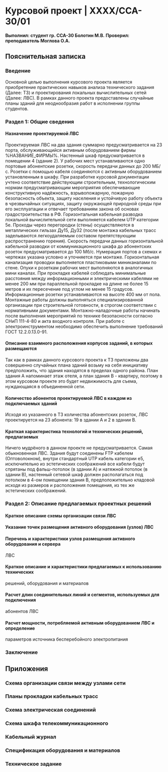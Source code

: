 # Курсовой проект | XXXX/CCA-30/01
**Выполнил: студент гр. ССА-30 Болотин М.В.**
**Проверил: преподаватель Моглова О.А.**

## Пояснительная записка
### Введение
Основной целью выполнения курсового проекта является приобретение практических навыков анализа технического задания (Далее: ТЗ) и проектирования локальных вычислительных сетей (Далее: ЛВС). В рамках данного проекта предоставлены случайные планы зданий для неоднообразия работ в исполнении группы студентов.

### Раздел 1: Общие сведения
#### Назначение проектируемой ЛВС
  Проектируемая ЛВС на два здания суммарно предусматривается на 23 порта, обслуживающийся активным оборудованием фирмы %НАЗВАНИЕ_ФИРМЫ%. Настенный шкаф предусматривается в помещении 4 (здание 2). У рабочих мест устанавливаются одно портовые абонентские розетки, скорость передачи данных до 200 МБ/с. Розетки с помощью кабеля соединяются с активным оборудованием установленным в шкафу.
  При разработке курсовой документации учтено соответствие действующим строительным, технологическим нормам предусматривающим мероприятия обеспечивающие конструктивную надёжность, взрывопожарную, пожарную безопасность объекта, защиту населения и устойчивую работу объекта в чрезвычайных ситуациях, защиту окружающей природной среды при его эксплуатации и отвечает требованиям закона об основах градостроительства в РФ.
  Горизонтальная кабельная разводка локальной вычислительной сети выполняется кабелем UTP категории 5е. Проходы через перегородки (стены) осуществляются в металлических гильзах Ду15, Ду32 (после монтажа кабельных трасс заделываются легкоудаляемым составом препятствующим распространению горения).
  Скорость передачи данных горизонтальной кабельной разводки от коммуникационного шкафа до абонентских розеток предусматривается до 100 Мб/с.
  Нумерация портов а схемах и чертежах указана условно и уточняется при монтаже.
  Горизонтальная канализация проводки выполняется пластиковыми миниканалами по стене. Опуки к розеткам рабочих мест выполняются в аналогичных мини каналах. При прокладке кабелей соблюдать минимальные расстояния между информационными и электрическими кабелями не менее 200 мм при параллельной прокладке на длине не более 15 метров и их пересечение под углом не менее 15 градусов.
  Информационные розетки устанавливаются на высоте 400 мм от пола.
  Монтажные работы должны выполняться специализированной организации при строительной готовности, в строгом соответствии с нормативными документами.
  Монтажно-наладочные работы начинать после выполнения мероприятий по технике безопасности согласно СНиП 111-4-80 и акта входного контроля.
  При работе с электроинструментом необходимо обеспечить выполнение требований ГОСТ 12.2.0.13.0-91.

#### Описание взаимного расположения корпусов заданий, в которых размещаются
Так как в рамках данного курсового проекта к ТЗ приложены два совершенно случайных плана зданий возьму на себя инициативу предположить, что здания находятся в пределах одного района. План здания А напоминает этаж отеля, а план здания В - квартиру, поэтому в этом курсовом проекте это будет недвижимость для съема, нуждающаяся в объединенной сети.

#### Количество абонентов проектируемой ЛВС в каждом из подключаемых зданий

Исходя из указанного в ТЗ количества абонентских розеток, ЛВС проектируется на 23 абонента: 19 в здании А и 2 в здании В.

#### Краткая характеристика технологий и технических решений, предлагаемых
Ничего мудрёного в данном проекте не предусматривается. Самая обыкновенная ЛВС. Здания будут соединены FTP кабелем (Оптоволокном), внутри стандартный UTP кабель категории е5, исключительно из эстетических соображений все кабели будут спрятаны под фальш-потолок (в здании А) и натяжной потолок (в здании В), настенный сетевой шкаф должен располагаться под потолком в 4-ом помещении здания В, предположительно кладовой исходя из размеров и расположения помещения, из тех же эстетических соображений.

### Раздел 2: Описание предлагаемых проектных решений
#### Краткое описание схемы организации связи ЛВС

#### Указание точек размещения активного оборудования (узлов) ЛВС

#### Перечень и характеристики узлов размещения активного оборудования и сервера
ЛВС

#### Краткое описание и характеристики предлагаемых к использованию технических
решений, оборудования и материалов

#### Расчет длин соединительных линий и сегментов, используемых для подключения
абонентов ЛВС

#### Расчет мощности, потребляемой активным оборудованием ЛВС и определение
параметров источника бесперебойного электропитания

### Заключение

## Приложения
### Схема организации связи между узлами сети

### Планы прокладки кабельных трасс

### Схема электрическая соединений

### Схема шкафа телекоммуникационного

### Кабельный журнал

### Спецификация оборудования и материалов

### Техническое задание

